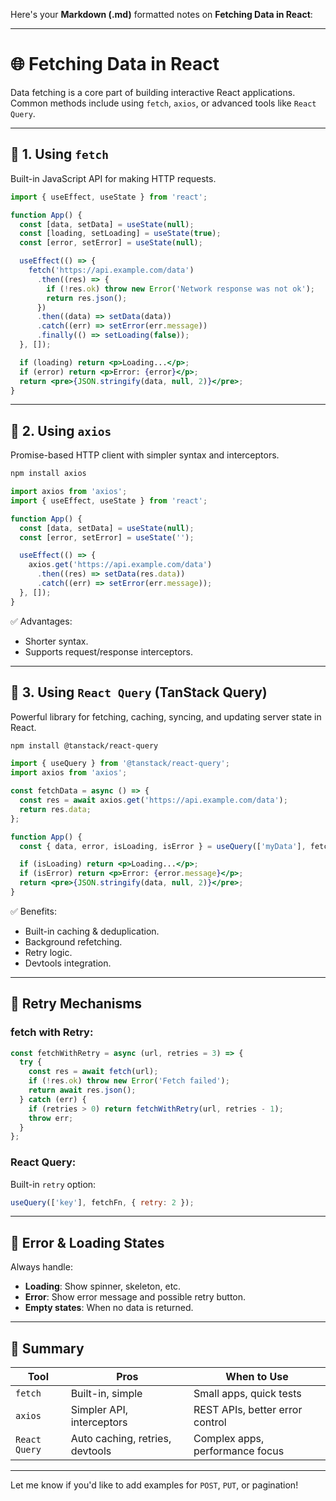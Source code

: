 Here's your **Markdown (.md)** formatted notes on **Fetching Data in React**:

---

# 🌐 Fetching Data in React

Data fetching is a core part of building interactive React applications. Common methods include using `fetch`, `axios`, or advanced tools like `React Query`.

---

## 🔹 1. Using `fetch`

Built-in JavaScript API for making HTTP requests.

```jsx
import { useEffect, useState } from 'react';

function App() {
  const [data, setData] = useState(null);
  const [loading, setLoading] = useState(true);
  const [error, setError] = useState(null);

  useEffect(() => {
    fetch('https://api.example.com/data')
      .then((res) => {
        if (!res.ok) throw new Error('Network response was not ok');
        return res.json();
      })
      .then((data) => setData(data))
      .catch((err) => setError(err.message))
      .finally(() => setLoading(false));
  }, []);

  if (loading) return <p>Loading...</p>;
  if (error) return <p>Error: {error}</p>;
  return <pre>{JSON.stringify(data, null, 2)}</pre>;
}
```

---

## 🔹 2. Using `axios`

Promise-based HTTP client with simpler syntax and interceptors.

```bash
npm install axios
```

```jsx
import axios from 'axios';
import { useEffect, useState } from 'react';

function App() {
  const [data, setData] = useState(null);
  const [error, setError] = useState('');

  useEffect(() => {
    axios.get('https://api.example.com/data')
      .then((res) => setData(res.data))
      .catch((err) => setError(err.message));
  }, []);
}
```

✅ Advantages:

* Shorter syntax.
* Supports request/response interceptors.

---

## 🔹 3. Using `React Query` (TanStack Query)

Powerful library for fetching, caching, syncing, and updating server state in React.

```bash
npm install @tanstack/react-query
```

```jsx
import { useQuery } from '@tanstack/react-query';
import axios from 'axios';

const fetchData = async () => {
  const res = await axios.get('https://api.example.com/data');
  return res.data;
};

function App() {
  const { data, error, isLoading, isError } = useQuery(['myData'], fetchData);

  if (isLoading) return <p>Loading...</p>;
  if (isError) return <p>Error: {error.message}</p>;
  return <pre>{JSON.stringify(data, null, 2)}</pre>;
}
```

✅ Benefits:

* Built-in caching & deduplication.
* Background refetching.
* Retry logic.
* Devtools integration.

---

## 🔁 Retry Mechanisms

### fetch with Retry:

```jsx
const fetchWithRetry = async (url, retries = 3) => {
  try {
    const res = await fetch(url);
    if (!res.ok) throw new Error('Fetch failed');
    return await res.json();
  } catch (err) {
    if (retries > 0) return fetchWithRetry(url, retries - 1);
    throw err;
  }
};
```

### React Query:

Built-in `retry` option:

```jsx
useQuery(['key'], fetchFn, { retry: 2 });
```

---

## 🧪 Error & Loading States

Always handle:

* **Loading**: Show spinner, skeleton, etc.
* **Error**: Show error message and possible retry button.
* **Empty states**: When no data is returned.

---

## 📝 Summary

| Tool          | Pros                            | When to Use                     |
| ------------- | ------------------------------- | ------------------------------- |
| `fetch`       | Built-in, simple                | Small apps, quick tests         |
| `axios`       | Simpler API, interceptors       | REST APIs, better error control |
| `React Query` | Auto caching, retries, devtools | Complex apps, performance focus |

---

Let me know if you'd like to add examples for `POST`, `PUT`, or pagination!

